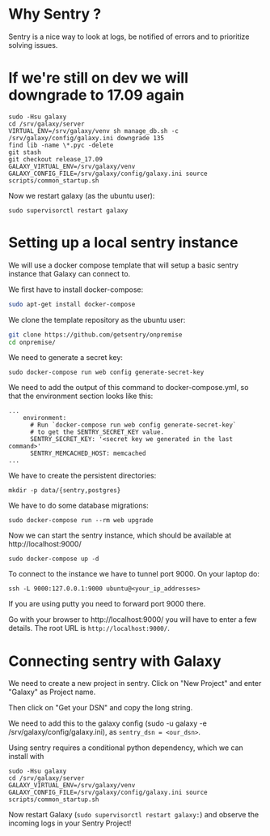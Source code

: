 # Why Sentry ?

Sentry is a nice way to look at logs, be notified of errors
and to prioritize solving issues.

# If we're still on dev we will downgrade to 17.09 again

```
sudo -Hsu galaxy
cd /srv/galaxy/server
VIRTUAL_ENV=/srv/galaxy/venv sh manage_db.sh -c /srv/galaxy/config/galaxy.ini downgrade 135
find lib -name \*.pyc -delete
git stash
git checkout release_17.09
GALAXY_VIRTUAL_ENV=/srv/galaxy/venv GALAXY_CONFIG_FILE=/srv/galaxy/config/galaxy.ini source scripts/common_startup.sh
```

Now we restart galaxy (as the ubuntu user):
```
sudo supervisorctl restart galaxy
```

# Setting up a local sentry instance

We will use a docker compose template that will
setup a basic sentry instance that Galaxy can connect to.

We first have to install docker-compose:

```bash
sudo apt-get install docker-compose
```

We clone the template repository as the ubuntu user:
```bash
git clone https://github.com/getsentry/onpremise
cd onpremise/
```

We need to generate a secret key:
```
sudo docker-compose run web config generate-secret-key
```
We need to add the output of this command to docker-compose.yml,
so that the environment section looks like this:
```
...
    environment:
      # Run `docker-compose run web config generate-secret-key`
      # to get the SENTRY_SECRET_KEY value.
      SENTRY_SECRET_KEY: '<secret key we generated in the last command>'
      SENTRY_MEMCACHED_HOST: memcached
...
```

We have to create the persistent directories:

```
mkdir -p data/{sentry,postgres}
```

We have to do some database migrations:
```
sudo docker-compose run --rm web upgrade
```
Now we can start the sentry instance, which should be available at
http://localhost:9000/
```
sudo docker-compose up -d
```

To connect to the instance we have to tunnel port 9000.
On your laptop do:
```
ssh -L 9000:127.0.0.1:9000 ubuntu@<your_ip_addresses>
```
If you are using putty you need to forward port 9000 there.

Go with your browser to http://localhost:9000/ you will have to enter a few details. The root URL is `http://localhost:9000/`.

# Connecting sentry with Galaxy

We need to create a new project in sentry.
Click on "New Project" and enter "Galaxy" as Project name.

Then click on "Get your DSN" and copy the long string.

We need to add this to the galaxy config (sudo -u galaxy -e /srv/galaxy/config/galaxy.ini), as `sentry_dsn = <our_dsn>`.

Using sentry requires a conditional python dependency, which we can install with
```
sudo -Hsu galaxy
cd /srv/galaxy/server
GALAXY_VIRTUAL_ENV=/srv/galaxy/venv GALAXY_CONFIG_FILE=/srv/galaxy/config/galaxy.ini source scripts/common_startup.sh
```

Now restart Galaxy (`sudo supervisorctl restart galaxy:`) and observe the incoming logs in your Sentry Project!
